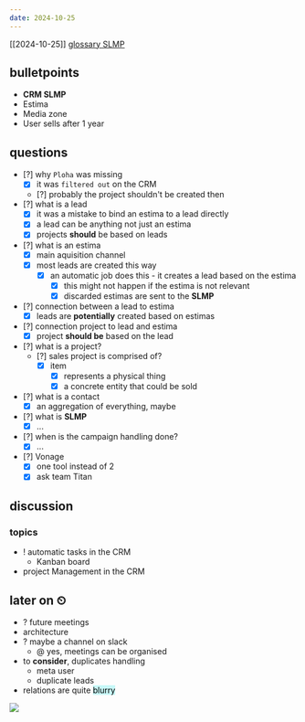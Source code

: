 ```yaml
---
date: 2024-10-25
---
```

[[2024-10-25]]
[glossary SLMP](https://avivgroup.atlassian.net/wiki/spaces/AVIVIM/pages/988577798/SLMP+Glossary)
## bulletpoints
- **CRM SLMP**
- Estima
- Media zone
- User sells after 1 year

## questions
- [?] why `Ploha` was missing
	- [x] it was `filtered out` on the CRM
	- [?] probably the project shouldn't be created then
- [?] what is a lead
	- [x] it was a mistake to bind an estima to a lead directly
	- [x] a lead can be anything not just an estima
	- [x] projects **should** be based on leads
- [?] what is an estima
	- [x] main aquisition channel
	- [x] most leads are created this way
		- [x] an automatic job does this - it creates a lead based on the estima
			- [x] this might not happen if the estima is not relevant
			- [x] discarded estimas are sent to the **SLMP**
- [?] connection between a lead to estima
	- [x] leads are **potentially** created based on estimas
- [?] connection project to lead and estima
	- [x] project **should be** based on the lead
- [?] what is a project?
	- [?] sales project is comprised of?
		- [x] item
			- [x] represents a physical thing
			- [x] a concrete entity that could be sold
- [?] what is a contact
	- [x] an aggregation of everything, maybe
- [?]  what is **SLMP**
	- [x] ...
- [?] when is the campaign handling done?
	- [x] ...
- [?] Vonage
	- [x] one tool instead of 2
	- [x] ask team Titan

## discussion

### topics

- ! automatic tasks in the CRM
	- Kanban board
- project Management in the CRM

## later on ⏲

- ? future meetings
- architecture
- ? maybe a channel on slack
	- @ yes, meetings can be organised 
- to **consider**, duplicates handling
	- meta user
	- duplicate leads
- relations are quite <mark style="background: #ABF7F7A6;">blurry</mark>


![](https://i.giphy.com/media/v1.Y2lkPTc5MGI3NjExNnJza21weDNlY29pOXdiem1oaTNsdjFxd2IzdG90OGlwcjlpbTMzMSZlcD12MV9pbnRlcm5hbF9naWZfYnlfaWQmY3Q9Zw/nfAMS5TUUgw9i/giphy.gif)